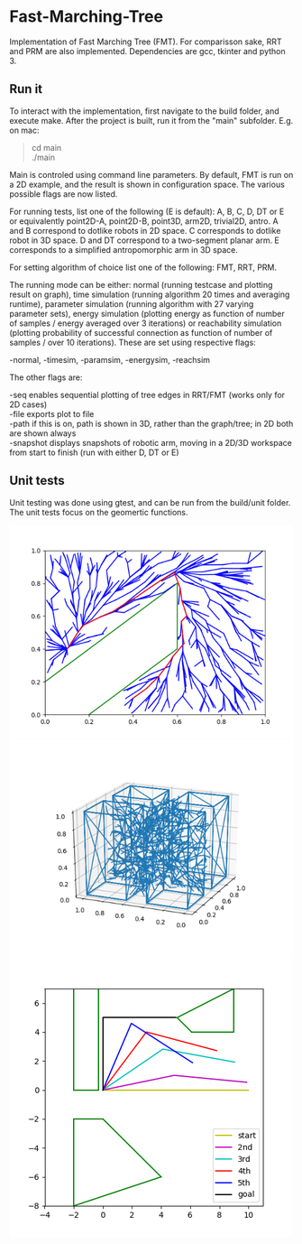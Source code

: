# Fast-Marching-Tree

Implementation of Fast Marching Tree (FMT). For comparisson sake, RRT and PRM are also implemented. Dependencies are gcc, tkinter and python 3.

## Run it

To interact with the implementation, first navigate to the build folder, and execute make. After the project is built, run it from the "main" subfolder. E.g. on mac:

> cd main <br/>
> ./main

Main is controled using command line parameters. By default, FMT is run on a 2D example, and the result is shown in configuration space. The various possible flags are now listed.

For running tests, list one of the following (E is default): A, B, C, D, DT or E or equivalently point2D-A, point2D-B, point3D, arm2D, trivial2D, antro. A and B correspond to dotlike robots in 2D space. C corresponds to dotlike robot in 3D space. D and DT correspond to a two-segment planar arm. E corresponds to a simplified antropomorphic arm in 3D space.

For setting algorithm of choice list one of the following: FMT, RRT, PRM.

The running mode can be either: normal (running testcase and plotting result on graph), time simulation (running algorithm 20 times and averaging runtime), parameter simulation (running algorithm with 27 varying parameter sets), energy simulation (plotting energy as function of number of samples / energy averaged over 3 iterations) or reachability simulation (plotting probability of successful connection as function of number of samples / over 10 iterations). These are set using respective flags:

-normal, -timesim, -paramsim, -energysim, -reachsim

The other flags are:

-seq enables sequential plotting of tree edges in RRT/FMT (works only for 2D cases)<br/>
-file exports plot to file<br/>
-path if this is on, path is shown in 3D, rather than the graph/tree; in 2D both are shown always<br/>
-snapshot displays snapshots of robotic arm, moving in a 2D/3D workspace from start to finish (run with either D, DT or E)

## Unit tests

Unit testing was done using gtest, and can be run from the build/unit folder. The unit tests focus on the geomertic functions.

![](images/testA.png)
![](images/testC.png)
![](images/snapshotD.png)